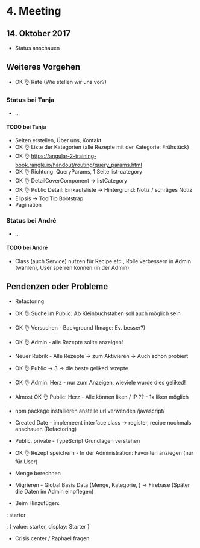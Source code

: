 # 4. Meeting

## 14. Oktober 2017

- Status anschauen

## Weiteres Vorgehen

- OK 👌 Rate (Wie stellen wir uns vor?)

### Status bei Tanja

- ...

#### TODO bei Tanja

- Seiten erstellen, Über uns, Kontakt
- OK 👌 Liste der Kategorien (alle Rezepte mit der Kategorie: Frühstück)
- OK 👌 https://angular-2-training-book.rangle.io/handout/routing/query_params.html
- OK 👌 Richtung: QueryParams, 1 Seite list-category
- OK 👌 DetailCoverComponent -> listCategory
- OK 👌 Public Detail: Einkaufsliste -> Hintergrund: Notiz / schräges Notiz
- Elipsis -> ToolTip Bootstrap
- Pagination

### Status bei André

- ...

#### TODO bei André

- Class (auch Service) nutzen für Recipe etc., Rolle verbessern in Admin (wählen), User sperren können (in der Admin)

## Pendenzen oder Probleme

- Refactoring

- OK 👌 Suche im Public: Ab Kleinbuchstaben soll auch möglich sein
- OK 👌 Versuchen - Background (Image: Ev. besser?)
- OK 👌 Admin - alle Rezepte sollte anzeigen!
- Neuer Rubrik - Alle Rezepte -> zum Aktivieren -> Auch schon probiert
- OK 👌 Public -> 3 -> die beste geliked rezepte
- OK 👌 Admin: Herz - nur zum Anzeigen, wieviele wurde dies geliked!
- Almost OK 👌 Public: Herz - Alle können liken / IP ?? - 1x liken möglich

- npm package installieren anstelle url verwenden /javascript/

- Created Date - implemeent interface class -> register, recipe nochmals anschauen (Refactoring)

- Public, private - TypeScript Grundlagen verstehen

- OK 👌 Rezept speichern - In der Administration: Favoriten anziegen (nur für User)
- Menge berechnen
- Migrieren - Global Basis Data (Menge, Kategorie, ) -> Firebase (Später die Daten im Admin einpflegen)

- Beim Hinzufügen:

: starter

: {
    value: starter,
    display: Starter
  }

- Crisis center / Raphael fragen
